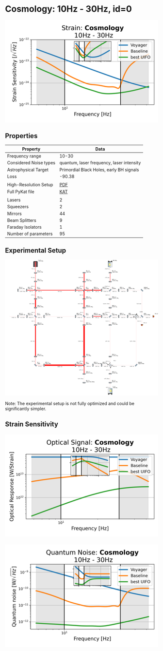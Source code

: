 # Cosmology: 10Hz - 30Hz, id=0
<p align="center"><img src="strain.png" alt="Plot of Strain" width="666px"></p>

## Properties
| Property                              | Data                                                       |
| ------------------------------------- | ----------------------------------------------------------------- |
| Frequency range                   | 10-30 |
| Considered Noise types                   | quantum, laser frequency, laser intensity |
| Astrophysical Target                   | Primordial Black Holes, early BH signals |
| Loss               | -90.38 |
|               |  |
| High-Resolution Setup | [PDF](setup.pdf) |
| Full PyKat file       | [KAT](CFGS_9_-90.38_95_1740944555_0_5772566983.txt) |
|               |  |
| Lasers |  2 |
| Squeezers |  2 |
| Mirrors |  44 |
| Beam Splitters |  9 |
| Faraday Isolators |  1 |
| Number of parameters  | 95 |
## Experimental Setup
<p align="center"><img src="setup.png" alt="setup" width="666px"></p>

Note: The experimental setup is not fully optimized and could be significantly simpler.

## Strain Sensitivity<p align="center"><img src="signal.png" alt="Plot of Signal" width="666px"></p>

<p align="center"><img src="noise.png" alt="Plot of Noise" width="666px"></p>

